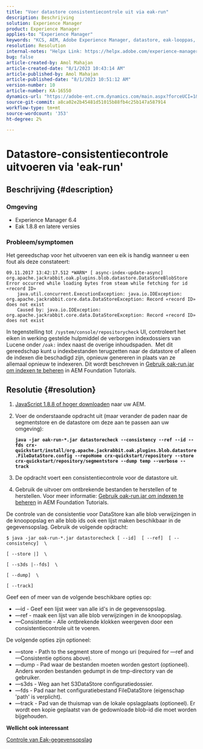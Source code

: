 ```yaml
---
title: "Voer datastore consistentiecontrole uit via eak-run"
description: Beschrijving
solution: Experience Manager
product: Experience Manager
applies-to: "Experience Manager"
keywords: "KCS, AEM, Adobe Experience Manager, datastore, eak-looppas, datastore consistentiecontrole"
resolution: Resolution
internal-notes: "Helpx Link: https://helpx.adobe.com/experience-manager/kb/How-to-run-a-datastore-consistency-check-via-oak-run-AEM.html"
bug: false
article-created-by: Amol Mahajan
article-created-date: "8/1/2023 10:43:14 AM"
article-published-by: Amol Mahajan
article-published-date: "8/1/2023 10:51:12 AM"
version-number: 10
article-number: KA-16550
dynamics-url: "https://adobe-ent.crm.dynamics.com/main.aspx?forceUCI=1&pagetype=entityrecord&etn=knowledgearticle&id=6e4c3936-5830-ee11-bdf3-6045bd006c82"
source-git-commit: a8ca02e2b45481d51015b88fb4c25b147a587914
workflow-type: tm+mt
source-wordcount: '353'
ht-degree: 2%

---
```


# Datastore-consistentiecontrole uitvoeren via &#39;eak-run&#39;

## Beschrijving {#description}


### <b>Omgeving</b>

- Experience Manager 6.4
- Eak 1.8.8 en latere versies




### <b>Probleem/symptomen</b>

Het gereedschap voor het uitvoeren van een eik is handig wanneer u een fout als deze constateert:


```
09.11.2017 13:42:17.512 *WARN* [ async-index-update-async]  org.apache.jackrabbit.oak.plugins.blob.datastore.DataStoreBlobStore Error occurred while loading bytes from steam while fetching for id «record ID»
    java.util.concurrent.ExecutionException: java.io.IOException: org.apache.jackrabbit.core.data.DataStoreException: Record «record ID» does not exist
    Caused by: java.io.IOException: org.apache.jackrabbit.core.data.DataStoreException: Record «record ID» does not exist
```




In tegenstelling tot` /system/console/repositorycheck` UI, controleert het eiken in werking gestelde hulpmiddel de verborgen indexdossiers van Lucene onder `/oak:` index naast de overige inhoudspaden.  Met dit gereedschap kunt u indexbestanden terugzetten naar de datastore of alleen de indexen die beschadigd zijn, opnieuw genereren in plaats van ze allemaal opnieuw te indexeren. Dit wordt beschreven in [Gebruik oak-run.jar om indexen te beheren](https://experienceleague.adobe.com/docs/experience-manager-learn/foundation/administration/use-oak-run-jar-to-manage-indexes.html?lang=en) in AEM Foundation Tutorials.


## Resolutie {#resolution}


1. [JavaScript 1.8.8 of hoger downloaden](https://repo1.maven.org/maven2/org/apache/jackrabbit/oak-run/) naar uw AEM.
2. Voer de onderstaande opdracht uit (maar verander de paden naar de segmentstore en de datastore om deze aan te passen aan uw omgeving):

   <b>`java -jar oak-run-*.jar datastorecheck --consistency --ref --id --fds crx-quickstart/install/org.apache.jackrabbit.oak.plugins.blob.datastore.FileDataStore.config --repoHome crx-quickstart/repository --store crx-quickstart/repository/segmentstore --dump temp --verbose --track`</b>


3. De opdracht voert een consistentiecontrole voor de datastore uit.
4. Gebruik de uitvoer om ontbrekende bestanden te herstellen of te herstellen. Voor meer informatie: [Gebruik oak-run.jar om indexen te beheren](https://experienceleague.adobe.com/docs/experience-manager-learn/foundation/administration/use-oak-run-jar-to-manage-indexes.html?lang=en) in AEM Foundation Tutorials.


De controle van de consistentie voor DataStore kan alle blob verwijzingen in de knoopopslag en alle blob ids ook een lijst maken beschikbaar in de gegevensopslag. Gebruik de volgende opdracht:

`$ java -jar oak-run-*.jar datastorecheck [ --id]  [ --ref]  [ --consistency]  \`

`[ --store |]  \`

`[ --s3ds |--fds]  \`

`[ --dump]  \`

`[ --track]`

Geef een of meer van de volgende beschikbare opties op:

- —id - Geef een lijst weer van alle id&#39;s in de gegevensopslag.
- —ref - maak een lijst van alle blob verwijzingen in de knoopopslag.
- —Consistentie - Alle ontbrekende klokken weergeven door een consistentiecontrole uit te voeren.


De volgende opties zijn optioneel:

- —store - Path to the segment store of mongo uri (required for —ref and —Consistentie options above).
- —dump - Pad waar de bestanden moeten worden gestort (optioneel). Anders worden bestanden gedumpt in de tmp-directory van de gebruiker.
- —s3ds - Weg aan het S3DataStore configuratiedossier.
- —fds - Pad naar het configuratiebestand FileDataStore (eigenschap &#39;path&#39; is verplicht).
- —track - Pad van de thuismap van de lokale opslagplaats (optioneel). Er wordt een kopie geplaatst van de gedownloade blob-id die moet worden bijgehouden.


<b>Wellicht ook interessant</b>

[Controle van Eak-gegevensopslag](https://github.com/apache/jackrabbit-oak/tree/1.8/oak-run#oak-datastore-check)
